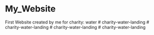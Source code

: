 # My_Website
First Website created by me for charity: water
#   c h a r i t y - w a t e r - l a n d i n g  
 #   c h a r i t y - w a t e r - l a n d i n g  
 #   c h a r i t y - w a t e r - l a n d i n g  
 #   c h a r i t y - w a t e r - l a n d i n g  
 